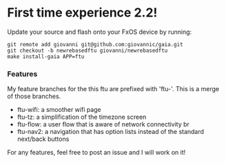 # First time experience 2.2!

Update your source and flash onto your FxOS device by running:

```
git remote add giovanni git@github.com:giovannic/gaia.git
git checkout -b newrebasedftu giovanni/newrebasedftu
make install-gaia APP=ftu
```

### Features
My feature branches for the this ftu are prefixed with 'ftu-'. This is a merge
of those branches.

- ftu-wifi: a smoother wifi page
- ftu-tz: a simplification of the timezone screen 
- ftu-flow: a user flow that is aware of network connectivity br
- ftu-nav2: a navigation that has option lists instead of the standard next/back
buttons

For any features, feel free to post an issue and I will work on it!
